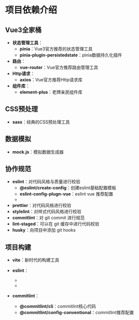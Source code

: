 # 项目依赖介绍

## Vue3全家桶

- **状态管理工具**：
    - **pinia**：Vue3官方推荐的状态管理工具
    - **pinia-plugin-persistedstate**：pinia数据持久化插件
- **路由**：
    - **vue-router**：Vue官方推荐路由管理工具
- **Http请求**：
    - **axios**：Vue官方推荐Http请求库
- **组件库**：
    - **element-plus**：老牌亲民组件库

## CSS预处理

- **sass**：经典的CSS预处理工具

## 数据模拟

- **mock.js**：模拟数据生成器

## 协作规范

- **eslint**：对代码风格与质量进行校验
    - **@eslint/create-config**：创建eslint基础配置模板
    - **eslint-config-plugn-vue**：eslint vue 推荐配置
    -
- **prettier**：对代码风格进行校验
- **stylelint**：对样式代码风格进行校验
- **commitlint**：对 git commit 进行规范
- **lint-staged**：可以在 git 缓存中进行代码校验
- **husky**：向项目中添加 git hooks

## 项目构建

- **vite**：新时代的构建工具

- **eslint**：

    -
    -

- **commitlint**：

    - **@commitlint/cli**：commitlint核心代码
    - **@commitlint/config-conventional**：commitlint推荐配置

  